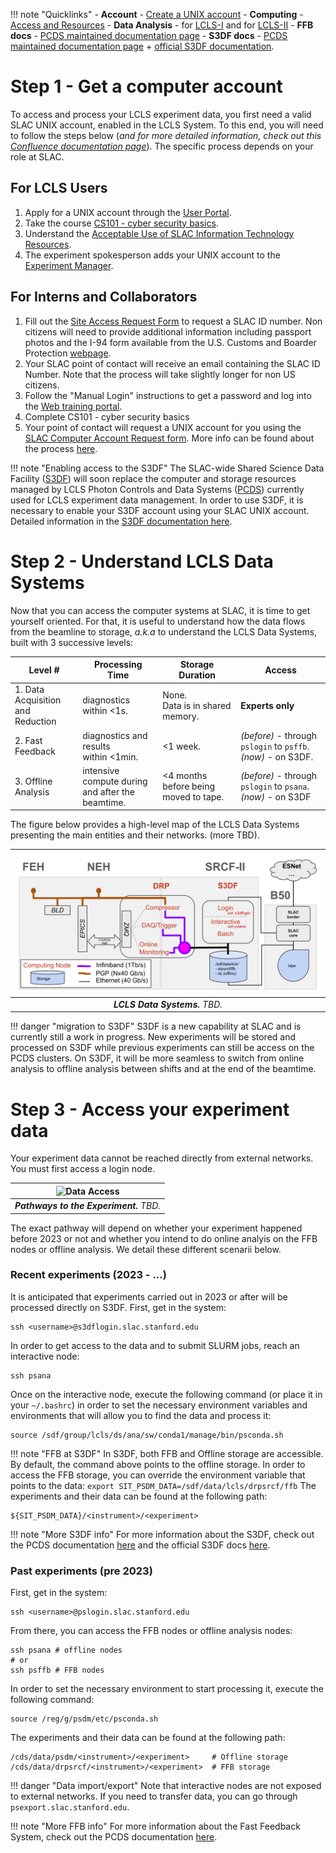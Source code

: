 !!! note "Quicklinks"
    - **Account** - [Create a UNIX account][6]
    - **Computing** - [Access and Resources][1]
    - **Data Analysis** - for [LCLS-I][2] and for [LCLS-II][3]
    - **FFB docs** - [PCDS maintained documentation page][8]
    - **S3DF docs** - [PCDS maintained documentation page][4] + [official S3DF documentation][5].

# Step 1 - Get a computer account

To access and process your LCLS experiment data, you first need a valid SLAC UNIX account, enabled in the LCLS System.
To this end, you will need to follow the steps below (*and for more detailed information, check out this [Confluence documentation page][6]*).
The specific process depends on your role at SLAC.

## For LCLS Users

1. Apply for a UNIX account through the [User Portal](https://userportal.slac.stanford.edu/).
2. Take the course [CS101 - cyber security basics](http://training.slac.stanford.edu/web-training.asp).
3. Understand the [Acceptable Use of SLAC Information Technology Resources](https://policies.slac.stanford.edu/policy/acceptable-use-information-technology-resources).
4. The experiment spokesperson adds your UNIX account to the [Experiment Manager](https://pswww.slac.stanford.edu/lgbk/lgbk/experiments).

## For Interns and Collaborators

1. Fill out the [Site Access Request Form](https://erp-hprdext.erp.slac.stanford.edu/psc/hprdext/EMPLOYEE/HRMS/c/SL_DOE_FACT.SL_DOE_FACTS_USER.GBL?source=POI) to request a SLAC ID number. Non citizens will need to provide additional information including passport photos and the I-94 form available from the U.S. Customs and Boarder Protection [webpage](https://i94.cbp.dhs.gov/recent-search).
2. Your SLAC point of contact will receive an email containing the SLAC ID Number. Note that the process will take slightly longer for non US citizens.
3. Follow the "Manual Login" instructions to get a password and log into the [Web training portal](https://slactraining.slac.stanford.edu/web-training-portal-0).
4. Complete CS101 - cyber security basics
5. Your point of contact will request a UNIX account for you using the [SLAC Computer Account Request form](https://slacprod.servicenowservices.com/it_services?id=sc_cat_item&sys_id=17176b676ff12100aae0c6012e3ee4f7&sysparm_category=d65827c46fd921009c4235af1e3ee434). More info can be found about the process [here](https://it.slac.stanford.edu/support/KB0010082).


!!! note "Enabling access to the S3DF"
    The SLAC-wide Shared Science Data Facility ([S3DF](https://lcls-users.readthedocs.io/en/latest/glossary/#s3df)) will soon replace the computer and storage resources managed by LCLS Photon Controls and Data Systems ([PCDS](https://lcls-users.readthedocs.io/en/latest/glossary/#pcds)) currently used for LCLS experiment data management.
    In order to use S3DF, it is necessary to enable your S3DF account using your SLAC UNIX account. Detailed information in the [S3DF documentation here][7].

# Step 2 - Understand LCLS Data Systems
Now that you can access the computer systems at SLAC, it is time to get yourself oriented. 
For that, it is useful to understand how the data flows from the beamline to storage, *a.k.a* to understand the LCLS Data Systems, built with 3 successive levels:

| Level # | Processing Time | Storage Duration | Access |
| -- | -- | -- | -- |
| 1. Data Acquisition<br> and Reduction | diagnostics within <1s. | None.<br>Data is in shared memory.| **Experts only** |
| 2. Fast Feedback | diagnostics and results<br> within <1min.| <1 week. | *(before) -* through `pslogin` to `psffb`.<br> *(now) -* on S3DF. |
| 3. Offline Analysis | intensive compute during<br> and after the beamtime.| <4 months<br> before being moved to tape.| *(before) -* through `pslogin` to `psana`.<br> *(now) -* on S3DF |

The figure below provides a high-level map of the LCLS Data Systems presenting the main entities and their networks. (more TBD).

| ![Data Systems](images/Data_Systems.png) | 
|:--:| 
| *__LCLS Data Systems.__ TBD.* |


!!! danger "migration to S3DF"
    S3DF is a new capability at SLAC and is currently still a work in progress. 
    New experiments will be stored and processed on S3DF while previous experiments can still be access on the PCDS clusters.
    On S3DF, it will be more seamless to switch from online analysis to offline analysis between shifts and at the end of the beamtime.

# Step 3 - Access your experiment data

Your experiment data cannot be reached directly from external networks. You must first access a login node. 

| ![Data Access](images/Data_Access.png) | 
|:--:| 
| *__Pathways to the Experiment.__ TBD.* |

The exact pathway will depend on whether your experiment happened before 2023 or not and whether you intend to do online analyis on the FFB nodes or offline analysis. 
We detail these different scenarii below.

### Recent experiments (2023 - ...)

It is anticipated that experiments carried out in 2023 or after will be processed directly on S3DF. 
First, get in the system:
```
ssh <username>@s3dflogin.slac.stanford.edu
```
In order to get access to the data and to submit SLURM jobs, reach an interactive node:
```
ssh psana
```
Once on the interactive node, execute the following command (or place it in your `~/.bashrc`) in order to set the necessary environment variables and environments that will allow you to find the data and process it:
``` 
source /sdf/group/lcls/ds/ana/sw/conda1/manage/bin/psconda.sh
```
!!! note "FFB at S3DF"
    In S3DF, both FFB and Offline storage are accessible. By default, the command above points to the offline storage. In order to access the FFB storage, you can override the environment variable that points to the data:
    ```
    export SIT_PSDM_DATA=/sdf/data/lcls/drpsrcf/ffb
    ```
The experiments and their data can be found at the following path:
```
${SIT_PSDM_DATA}/<instrument>/<experiment>
```

!!! note "More S3DF info"
    For more information about the S3DF, check out the PCDS documentation [here][4] and the official S3DF docs [here][5].

### Past experiments (pre 2023)

First, get in the system:
```
ssh <username>@pslogin.slac.stanford.edu
```
From there, you can access the FFB nodes or offline analysis nodes:
```
ssh psana # offline nodes
# or 
ssh psffb # FFB nodes
```
In order to set the necessary environment to start processing it, execute the following command:
```
source /reg/g/psdm/etc/psconda.sh 
```
The experiments and their data can be found at the following path:
```
/cds/data/psdm/<instrument>/<experiment>     # Offline storage
/cds/data/drpsrcf/<instrument>/<experiment>  # FFB storage
```

!!! danger "Data import/export"
    Note that interactive nodes are not exposed to external networks. If you need to transfer data, you can go through `psexport.slac.stanford.edu`.

!!! note "More FFB info"
    For more information about the Fast Feedback System, check out the PCDS documentation [here][8].




[1]: https://confluence.slac.stanford.edu/pages/viewpage.action?pageId=92183280
[2]: https://confluence.slac.stanford.edu/display/PSDM/LCLS+Data+Analysis
[3]: https://confluence.slac.stanford.edu/display/LCLSIIData/LCLS-II+Data+Acquisition+and+Analysis
[4]: https://confluence.slac.stanford.edu/display/PCDS/Running+at+S3DF
[5]: https://s3df.slac.stanford.edu/public/doc/#/
[6]: https://confluence.slac.stanford.edu/display/PCDS/Accounts
[7]: https://s3df.slac.stanford.edu/public/doc/#/accounts-and-access
[8]: https://confluence.slac.stanford.edu/display/PCDS/Fast+Feedback+System
[9]: https://docs.nersc.gov/accounts/
